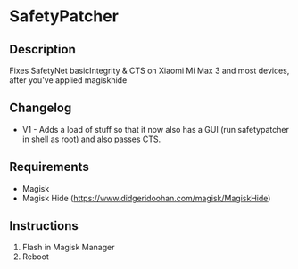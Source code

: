 # SafetyPatcher

## Description
Fixes SafetyNet basicIntegrity & CTS on Xiaomi Mi Max 3 and most devices, after you've applied magiskhide
## Changelog
- V1 - Adds a load of stuff so that it now also has a GUI (run safetypatcher in shell as root) and also passes CTS.
## Requirements
- Magisk
- Magisk Hide (https://www.didgeridoohan.com/magisk/MagiskHide)
## Instructions
1. Flash in Magisk Manager
2. Reboot
